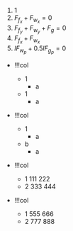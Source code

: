 1. 1
2. $F_{f_x}+F_{w_x}=0$
3. $F_{f_y}+F_{w_y}+F_g=0$
2. $F_{f_x}+F_{w_x}$
4. $lF_{w_p}+0.5lF_{g_p}=0$

- !!!col
	- 1
		- a
	- 1
		- a
- !!!col
	- 1
		- a
	- b
		- a

- !!!col
	- 1
	  111
	  222
	- 2
	  333
	  444
- !!!col
	- 1
	  555
	  666
	- 2
	  777
	  888